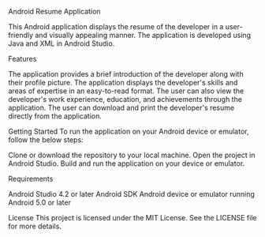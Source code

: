 Android Resume Application


This Android application displays the resume of the developer in a user-friendly and visually appealing manner. The application is developed using Java and XML in Android Studio.

Features


The application provides a brief introduction of the developer along with their profile picture.
The application displays the developer's skills and areas of expertise in an easy-to-read format.
The user can also view the developer's work experience, education, and achievements through the application.
The user can download and print the developer's resume directly from the application.


Getting Started
To run the application on your Android device or emulator, follow the below steps:

Clone or download the repository to your local machine.
Open the project in Android Studio.
Build and run the application on your device or emulator.

Requirements

Android Studio 4.2 or later
Android SDK
Android device or emulator running Android 5.0 or later


License
This project is licensed under the MIT License. See the LICENSE file for more details.
